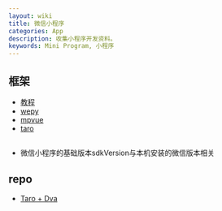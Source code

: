 ```yaml
---
layout: wiki
title: 微信小程序
categories: App
description: 收集小程序开发资料。
keywords: Mini Program, 小程序
---
```


## 框架
- [教程](https://developers.weixin.qq.com/miniprogram/dev/index.html?t=18082920)
- [wepy](https://tencent.github.io/wepy/document.html)
- [mpvue](http://mpvue.com/)
- [taro](https://taro.aotu.io/)

##
- 微信小程序的基础版本sdkVersion与本机安装的微信版本相关

## repo
- [Taro + Dva](https://github.com/EasyTuan/taro-msparis)